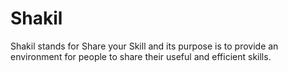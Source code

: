 # Shakil
Shakil stands for Share your Skill and its purpose is to provide an environment for people to share their useful and efficient skills.

